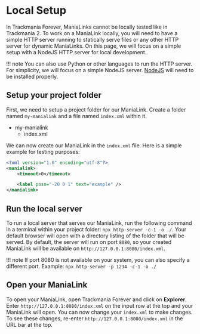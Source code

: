 # Local Setup
In Trackmania Forever, ManiaLinks cannot be locally tested like in Trackmania 2. To work on a ManiaLink locally, you will need to have a simple HTTP server running to statically serve files or any other HTTP server for dynamic ManiaLinks. On this page, we will focus on a simple setup with a NodeJS HTTP server for local development.

!!! note
    You can also use Python or other languages to run the HTTP server. For simplicity, we will focus on a simple NodeJS server. [NodeJS](https://nodejs.org/) will need to be installed properly.


## Setup your project folder
First, we need to setup a project folder for our ManiaLink. Create a folder named `my-manialink` and a file named `index.xml` within it.

- my-manialink
    - index.xml

We can now create our ManiaLink in the `index.xml` file. Here is a simple example for testing purposes:

```xml
<?xml version="1.0" encoding="utf-8"?>
<manialink>
    <timeout>0</timeout>

    <label posn="-20 0 1" text="example" />
</manialink>
```

## Run the local server
To run a local server that serves our ManiaLink, run the following command in a terminal within your project folder: `npx http-server -c-1 -o ./`. Your default browser will open with a directory listing of the folder that will be served. By default, the server will run on port `8080`, so your created ManiaLink will be available on `http://127.0.0.1:8080/index.xml`.

!!! note
    If port 8080 is not available on your system, you can also specify a different port. Example: `npx http-server -p 1234 -c-1 -o ./`

## Open your ManiaLink
To open your ManiaLink, open Trackmania Forever and click on **Explorer**. Enter `http://127.0.0.1:8080/index.xml` on the input row at the top and your ManiaLink will open. You can now change your `index.xml` to make changes. To see these changes, re-enter `http://127.0.0.1:8080/index.xml` in the URL bar at the top.